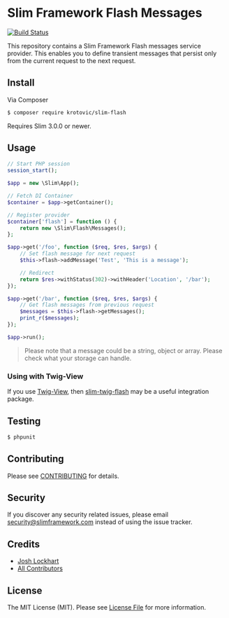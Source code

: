 # Slim Framework Flash Messages

[![Build Status](https://travis-ci.org/krotovic/Slim-Flash.svg?branch=master)](https://travis-ci.org/krotovic/Slim-Flash)

This repository contains a Slim Framework Flash messages service provider. This enables you to define transient messages that persist only from the current request to the next request.

## Install

Via Composer

``` bash
$ composer require krotovic/slim-flash
```

Requires Slim 3.0.0 or newer.

## Usage

```php
// Start PHP session
session_start();

$app = new \Slim\App();

// Fetch DI Container
$container = $app->getContainer();

// Register provider
$container['flash'] = function () {
    return new \Slim\Flash\Messages();
};

$app->get('/foo', function ($req, $res, $args) {
    // Set flash message for next request
    $this->flash->addMessage('Test', 'This is a message');

    // Redirect
    return $res->withStatus(302)->withHeader('Location', '/bar');
});

$app->get('/bar', function ($req, $res, $args) {
    // Get flash messages from previous request
    $messages = $this->flash->getMessages();
    print_r($messages);
});

$app->run();
```

> Please note that a message could be a string, object or array. Please check what your storage can handle.

### Using with Twig-View

If you use [Twig-View](https://github.com/slimphp/Twig-View), then [slim-twig-flash](https://github.com/kanellov/slim-twig-flash) may be a useful integration package.


## Testing

``` bash
$ phpunit
```

## Contributing

Please see [CONTRIBUTING](CONTRIBUTING.md) for details.

## Security

If you discover any security related issues, please email security@slimframework.com instead of using the issue tracker.

## Credits

- [Josh Lockhart](https://github.com/codeguy)
- [All Contributors](../../contributors)

## License

The MIT License (MIT). Please see [License File](LICENSE.md) for more information.
